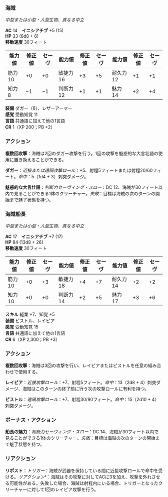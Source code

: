 ### 海賊
*中型または小型・人型生物、真なる中立*

**AC** 14　**イニシアチブ** +5 (15)  
**HP** 33 (6d8 + 6)  
**移動速度** 30フィート

| 能力値 | 修正値 | セーヴ | 能力値 | 修正値 | セーヴ | 能力値 | 修正値 | セーヴ |
|--------|--------|--------|--------|--------|--------|--------|--------|--------|
| 筋力 10 | +0 | +0 | 敏捷力 16 | +3 | +5 | 耐久力 12 | +1 | +1 |
| 知力 8 | −1 | −1 | 判断力 12 | +1 | +1 | 魅力 14 | +2 | +4 |

**装備** ダガー（6）、レザーアーマー  
**感覚** 受動知覚 11  
**言語** 共通語に加えて他の1言語  
**CR** 1（XP 200；PB +2）

### アクション

**複数回攻撃**：海賊は2回のダガー攻撃を行う。1回の攻撃を魅惑的な大言壮語の使用に置き換えることができる。

**ダガー**：*近接または遠隔攻撃ロール*：+5、射程5フィートまたは射程20/60フィート。*命中*：5（1d4 + 3）刺突ダメージ。

**魅惑的な大言壮語**：*判断力セーヴィング・スロー*：DC 12、海賊が30フィート以内で見ることができる1体のクリーチャー。*失敗*：目標は海賊の次のターンの開始まで魅了状態を持つ。

### 海賊船長
*中型または小型・人型生物、真なる中立*

**AC** 17　**イニシアチブ** +7 (17)  
**HP** 84 (13d8 + 26)  
**移動速度** 30フィート

| 能力値 | 修正値 | セーヴ | 能力値 | 修正値 | セーヴ | 能力値 | 修正値 | セーヴ |
|--------|--------|--------|--------|--------|--------|--------|--------|--------|
| 筋力 10 | +0 | +3 | 敏捷力 18 | +4 | +7 | 耐久力 14 | +2 | +2 |
| 知力 10 | +0 | +0 | 判断力 14 | +2 | +5 | 魅力 17 | +3 | +6 |

**スキル** 軽業 +7、知覚 +5  
**装備** ピストル、レイピア  
**感覚** 受動知覚 15  
**言語** 共通語に加えて他の1言語  
**CR** 6（XP 2,300；PB +3）

### アクション

**複数回攻撃**：海賊は3回の攻撃を行い、レイピアまたはピストルを任意の組み合わせで使用する。

**レイピア**：*近接攻撃ロール*：+7、射程5フィート。*命中*：13（2d8 + 4）刺突ダメージ、海賊はこのターンの終了前に行う次の攻撃ロールに有利を持つ。

**ピストル**：*遠隔攻撃ロール*：+7、射程30/90フィート。*命中*：15（2d10 + 4）刺突ダメージ。

### ボーナス・アクション

**船長の魅力**：*判断力セーヴィング・スロー*：DC 14、海賊が30フィート以内で見ることができる1体のクリーチャー。*失敗*：目標は海賊の次のターンの開始まで魅了状態を持つ。

### リアクション

**リポスト**：*トリガー*：海賊が武器を保持している間に近接攻撃ロールで命中を受ける。*リアクション**：海賊はその攻撃に対してACに3を加え、攻撃を外れさせる可能性がある。失敗した場合、海賊は射程内にいる場合、トリガーとなったクリーチャーに対して1回のレイピア攻撃を行う。